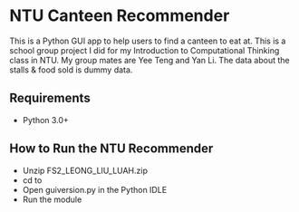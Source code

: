 # NTU Canteen Recommender
This is a Python GUI app to help users to find a canteen to eat at. This is a school group project I did for my Introduction to Computational Thinking class in NTU. My group mates are Yee Teng and Yan Li. The data about the stalls & food sold is dummy data.

## Requirements
- Python 3.0+

## How to Run the NTU Recommender
- Unzip FS2_LEONG_LIU_LUAH.zip
- cd to 
- Open guiversion.py in the Python IDLE
- Run the module